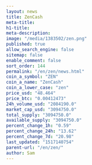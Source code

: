 ```yaml
---
layout: news
title: ZenCash
meta-title: 
h1-title: 
meta-description: 
image: "/media/1383502/zen.png"
published: true
allow_search_engine: false
sitemap: false
enable_comment: false
sort_order: 144
permalink: "/en/zen/news.html"
coin_a_symbol: "ZEN"
coin_a_name: "ZenCash"
coin_a_lower_case: "zen"
price_usd: "48.464"
price_btc: "0.00412473"
24h_volume_usd: "2084190.0"
market_cap_usd: "3094750.0"
total_supply: "3094750.0"
available_supply: "3094750.0"
percent_change_1h: "0.59"
percent_change_24h: "13.62"
percent_change_7d: "20.98"
last_updated: "1517140754"
parent-url: "/en/zen/"
author: Sam
---
```


